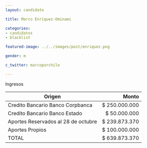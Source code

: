 ```yaml
---
layout: candidato

title: Marco Enríquez-Ominami

categories: 
- candidatos
- blacklist

featured-image: ../../images/post/enriquez.png

gender: m

c_twitter: marcoporchile

---
```


Ingresos

| Origen | Monto |
| ------------- | -------------: |
| Credito Bancario Banco Corpbanca | $ 250.000.000 |
| Credito Bancario Banco Estado | $ 50.000.000 |
| Aportes Reservados al 28 de octubre | $ 239.873.370 |
| Aportes Propios | $ 100.000.000 |
| TOTAL | $ 639.873.370 |
